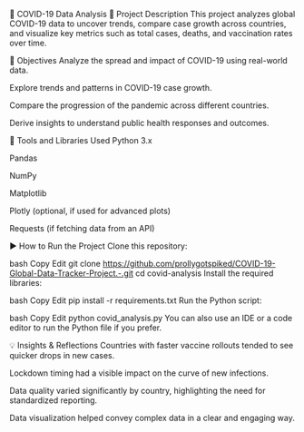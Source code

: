 🦠 COVID-19 Data Analysis
📌 Project Description
This project analyzes global COVID-19 data to uncover trends, compare case growth across countries, and visualize key metrics such as total cases, deaths, and vaccination rates over time.

🎯 Objectives
Analyze the spread and impact of COVID-19 using real-world data.

Explore trends and patterns in COVID-19 case growth.

Compare the progression of the pandemic across different countries.

Derive insights to understand public health responses and outcomes.

🧰 Tools and Libraries Used
Python 3.x

Pandas

NumPy

Matplotlib

Plotly (optional, if used for advanced plots)

Requests (if fetching data from an API)

▶️ How to Run the Project
Clone this repository:

bash
Copy
Edit
git clone https://github.com/prollygotspiked/COVID-19-Global-Data-Tracker-Project.-.git
cd covid-analysis
Install the required libraries:

bash
Copy
Edit
pip install -r requirements.txt
Run the Python script:

bash
Copy
Edit
python covid_analysis.py
You can also use an IDE or a code editor to run the Python file if you prefer.

💡 Insights & Reflections
Countries with faster vaccine rollouts tended to see quicker drops in new cases.

Lockdown timing had a visible impact on the curve of new infections.

Data quality varied significantly by country, highlighting the need for standardized reporting.

Data visualization helped convey complex data in a clear and engaging way.

